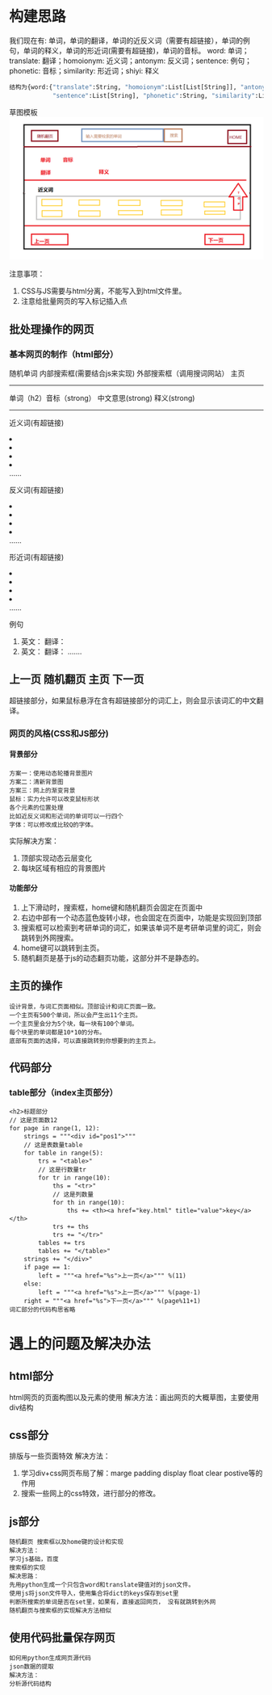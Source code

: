 # 构建思路


我们现在有: 单词，单词的翻译，单词的近反义词（需要有超链接），单词的例句，单词的释义，单词的形近词(需要有超链接)，单词的音标。
word: 单词；translate: 翻译；homoionym: 近义词；antonym: 反义词；sentence: 例句；phonetic: 音标；similarity: 形近词；shiyi: 释义
```python
结构为{word:{"translate":String, "homoionym":List[List[String]], "antonym":List[List[String]], 
			"sentence":List[String], "phonetic":String, "similarity":List[String], "shiyi":String}}
```
草图模板
![avatar](./草图.png)

注意事项：
1. CSS与JS需要与html分离，不能写入到html文件里。
2. 注意给批量网页的写入标记插入点
## 批处理操作的网页
### 基本网页的制作（html部分）
随机单词 	内部搜索框(需要结合js来实现)		外部搜索框（调用搜词网站）		主页
<hr>
单词（h2）音标（strong）
中文意思(strong)
释义(strong)
<hr>

近义词(有超链接)
<li></li>	<li></li>	<li></li>	<li></li>
......

反义词(有超链接)
<li></li>	<li></li>	<li></li>	<li></li>
......

形近词(有超链接)
<li></li>	<li></li>	<li></li>	<li></li>
......

例句
1. 英文：
   翻译：
2. 英文：
   翻译：
   .......

上一页   随机翻页   主页   下一页
----------------------------------
超链接部分，如果鼠标悬浮在含有超链接部分的词汇上，则会显示该词汇的中文翻译。

### 网页的风格(CSS和JS部分)
#### 背景部分
```
方案一：使用动态轮播背景图片
方案二：清新背景图
方案三：网上的渐变背景
鼠标：实力允许可以改变鼠标形状
各个元素的位置处理
比如近反义词和形近词的单词可以一行四个
字体：可以修改成比较Q的字体。
```
实际解决方案：
1. 顶部实现动态云层变化
2. 每块区域有相应的背景图片
#### 功能部分
1. 上下滑动时，搜索框，home键和随机翻页会固定在页面中
2. 右边中部有一个动态蓝色旋转小球，也会固定在页面中，功能是实现回到顶部
3. 搜索框可以检索到考研单词的词汇，如果该单词不是考研单词里的词汇，则会跳转到外网搜索。
4. home键可以跳转到主页。
5. 随机翻页是基于js的动态翻页功能，这部分并不是静态的。



## 主页的操作

```
设计背景，与词汇页面相似。顶部设计和词汇页面一致。
一个主页有500个单词，所以会产生出11个主页。
一个主页里会分为5个块，每一块有100个单词。
每个块里的单词都是10*10的分布。
底部有页面的选择，可以直接跳转到你想要到的主页上。
```

## 代码部分
### table部分（index主页部分）

```
<h2>标题部分
// 这是页面数12
for page in range(1, 12):
	strings = """<div id="pos1">"""
	// 这是表数量table
	for table in range(5):
		trs = "<table>"
		// 这是行数量tr
		for tr in range(10):
			ths = "<tr>"
			// 这是列数量
			for th in range(10):
				ths += <th><a href="key.html" title="value">key</a></th>
			trs += ths
			trs += "</tr>"
		tables += trs
		tables += "</table>"
	strings += "</div>"
	if page == 1:
		left = """<a href="%s">上一页</a>""" %(11)
	else:
		left = """<a href="%s">上一页</a>""" %(page-1)
	right = """<a href="%s">下一页</a>""" %(page%11+1)
词汇部分的代码构思省略
```

# 遇上的问题及解决办法
## html部分
html网页的页面构图以及元素的使用
解决方法：画出网页的大概草图，主要使用div结构
## css部分
排版与一些页面特效
解决方法：
1. 学习div+css网页布局了解：marge padding display float clear postive等的作用
2. 搜索一些网上的css特效，进行部分的修改。
## js部分
```
随机翻页 搜索框以及home键的设计和实现
解决方法：
学习js基础，百度
搜索框的实现
解决思路：
先用python生成一个只包含word和translate键值对的json文件。
使用js将json文件导入，使用集合将dict的keys保存到set里
判断所搜索的单词是否在set里，如果有，直接返回网页， 没有就跳转到外网
随机翻页与搜索框的实现解决方法相似
```
## 使用代码批量保存网页
```
如何用python生成网页源代码
json数据的提取
解决方法：
分析源代码结构
```
